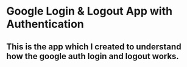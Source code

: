 # Google Login & Logout App with Authentication

## This is the app which I created to understand how the google auth login and logout works.
